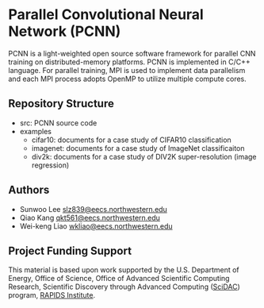 # Parallel Convolutional Neural Network (PCNN)
PCNN is a light-weighted open source software framework for parallel CNN training on distributed-memory platforms.
PCNN is implemented in C/C++ language.
For parallel training, MPI is used to implement data parallelism and each MPI process adopts OpenMP to utilize multiple compute cores.

## Repository Structure
 + src: PCNN source code
 + examples
   + cifar10: documents for a case study of CIFAR10 classification
   + imagenet: documents for a case study of ImageNet classificaiton
   + div2k: documents for a case study of DIV2K super-resolution (image regression)
 
## Authors
 + Sunwoo Lee <slz839@eecs.northwestern.edu>
 + Qiao Kang <qkt561@eecs.northwestern.edu>
 + Wei-keng Liao <wkliao@eecs.northwestern.edu>

## Project Funding Support
This material is based upon work supported by the U.S. Department of Energy,
Office of Science, Office of Advanced Scientific Computing Research, Scientific
Discovery through Advanced Computing ([SciDAC](https://www.scidac.gov)) program,
[RAPIDS Institute](https://rapids.lbl.gov).
